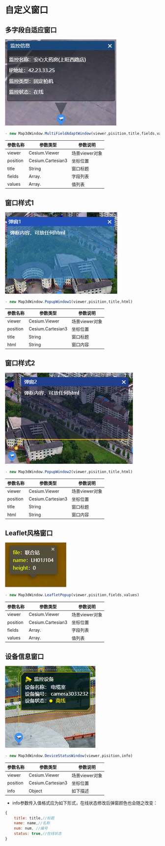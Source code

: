 # 自定义窗口
##  **多字段自适应窗口**
![](./多字段自适应弹窗.jpg)
```javascript
- new Map3dWindow.MultiFieldAdaptWindow(viewer,pisition,title,fields,values)
```
| 参数名称 | 参数类型          | 参数说明       |
| -------- | ----------------- | -------------- |
| viewer   | Cesium.Viewer     | 场景viewer对象 |
| position | Cesium.Cartesian3 | 坐标位置       |
| title    | String            | 窗口标题       |
| fields   | Array.<String>    | 字段列表       |
| values   | Array.<String>    | 值列表         |

##  **窗口样式1**
![](./弹窗1.jpg)
```javascript
- new Map3dWindow.PopupWindow1(viewer,pisition,title,html)
```
| 参数名称 | 参数类型          | 参数说明       |
| -------- | ----------------- | -------------- |
| viewer   | Cesium.Viewer     | 场景viewer对象 |
| position | Cesium.Cartesian3 | 坐标位置       |
| title    | String            | 窗口标题       |
| html     | String            | 窗口内容       |

##  **窗口样式2**
![](./弹窗2.jpg)
```javascript
- new Map3dWindow.PopupWindow2(viewer,pisition,title,html)
```
| 参数名称 | 参数类型          | 参数说明       |
| -------- | ----------------- | -------------- |
| viewer   | Cesium.Viewer     | 场景viewer对象 |
| position | Cesium.Cartesian3 | 坐标位置       |
| title    | String            | 窗口标题       |
| html     | String            | 窗口内容       |

##  **Leaflet风格窗口**
![](./leaflet风格弹窗.jpg)
```javascript
- new Map3dWindow.LeafletPopup(viewer,pisition,fields,values)
```
| 参数名称 | 参数类型          | 参数说明       |
| -------- | ----------------- | -------------- |
| viewer   | Cesium.Viewer     | 场景viewer对象 |
| position | Cesium.Cartesian3 | 坐标位置       |
| fields   | Array.<String>    | 字段列表       |
| values   | Array.<String>    | 值列表         |

##  **设备信息窗口**
![](./设备状态窗口.jpg)
```javascript
- new Map3dWindow.DeviceStatusWindow(viewer,pisition,info)
```
| 参数名称 | 参数类型          | 参数说明       |
| -------- | ----------------- | -------------- |
| viewer   | Cesium.Viewer     | 场景viewer对象 |
| position | Cesium.Cartesian3 | 坐标位置       |
| info     | Object            | 如下描述       |
- info参数传入值格式应为如下形式，在线状态修改后弹窗颜色也会随之改变：
```javascript
{
    title: title,//标题
    name: name,//名称
    num: num, //编号
    status: true,//在线状态
}
```
